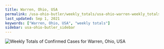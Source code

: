 ```yaml
---
title: Warren, Ohio, USA
permalink: /usa-ohio-butler/weekly_totals/usa-ohio-warren-weekly_totals.html
last_updated: Sep 1, 2021
keywords: ["Warren, Ohio, USA", "weekly totals"]
sidebar: usa-ohio-butler_sidebar
---
```


![Weekly Totals of Confirmed Cases for Warren, Ohio, USA](/covid_tracker/images/graphs/usa-ohio-warren-weekly_totals_graph.png)
